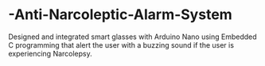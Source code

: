 # -Anti-Narcoleptic-Alarm-System
Designed and integrated smart glasses with Arduino Nano using Embedded C programming that alert the user with a buzzing sound  if the user is experiencing Narcolepsy.
